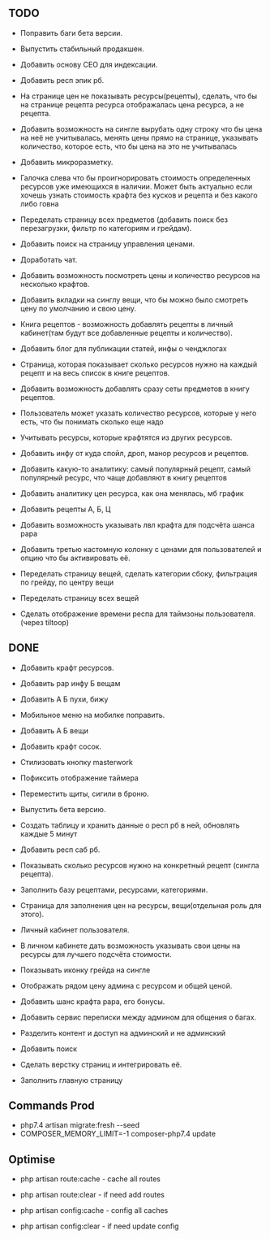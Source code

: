 ## TODO

- Поправить баги бета версии.

- Выпустить стабильный продакшен.

- Добавить основу СЕО для индексации.

- Добавить респ эпик рб.

- На странице цен не показывать ресурсы(рецепты), сделать, что бы на странице рецепта ресурса отображалась цена ресурса,
  а не рецепта.

- Добавить возможность на сингле вырубать одну строку что бы цена на неё не учитывалась, менять цены прямо на странице,
  указывать количество, которое есть, что бы цена на это не учитывалась

- Добавить микроразметку.

- Галочка слева что бы проигнорировать стоимость определенных ресурсов уже имеющихся в наличии. Может быть актуально
  если хочешь узнать стоимость крафта без кусков и рецепта и без какого либо говна

- Переделать страницу всех предметов (добавить поиск без перезагрузки, фильтр по категориям и грейдам).

- Добавить поиск на страницу управления ценами.

- Доработать чат.

- Добавить возможность посмотреть цены и количество ресурсов на несколько крафтов.

- Добавить вкладки на синглу вещи, что бы можно было смотреть цену по умолчанию и свою цену.

- Книга рецептов - возможность добавлять рецепты в личный кабинет(там будут все добавленные рецепты и количество).

- Добавить блог для публикации статей, инфы о ченджлогах

- Страница, которая показывает сколько ресурсов нужно на каждый рецепт и на весь список в книге рецептов.

- Добавить возможность добавлять сразу сеты предметов в книгу рецептов.

- Пользователь может указать количество ресурсов, которые у него есть, что бы понимать сколько еще надо

- Учитывать ресурсы, которые крафтятся из других ресурсов.

- Добавить инфу от куда спойл, дроп, манор ресурсов и рецептов.

- Добавить какую-то аналитику: самый популярный рецепт, самый популярный ресурс, что чаще добавляют в книгу рецептов

- Добавить аналитику цен ресурса, как она менялась, мб график

- Добавить рецепты А, Б, Ц

- Добавить возможность указывать лвл крафта для подсчёта шанса рара

- Добавить третью кастомную колонку с ценами для пользователей и опцию что бы активировать её.

- Переделать страницу вещей, сделать категории сбоку, фильтрация по грейду, по центру вещи

- Переделать страницу всех вещей

- Сделать отображение времени респа для таймзоны пользователя. (через tiltoop)

## DONE

- Добавить крафт ресурсов.

- Добавить рар инфу Б вещам

- Добавить А Б пухи, бижу

- Мобильное меню на мобилке поправить.

- Добавить А Б вещи

- Добавить крафт сосок.

- Стилизовать кнопку masterwork

- Пофиксить отображение таймера

- Переместить щиты, сигили в броню.

- Выпустить бета версию.

- Создать таблицу и хранить данные о респ рб в ней, обновлять каждые 5 минут

- Добавить респ саб рб.

- Показывать сколько ресурсов нужно на конкретный рецепт (сингла рецепта).

- Заполнить базу рецептами, ресурсами, категориями.

- Страница для заполнения цен на ресурсы, вещи(отдельная роль для этого).

- Личный кабинет пользователя.

- В личном кабинете дать возможность указывать свои цены на ресурсы для лучшего подсчёта стоимости.

- Показывать иконку грейда на сингле

- Отображать рядом цену админа с ресурсом и общей ценой.

- Добавить шанс крафта рара, его бонусы.

- Добавить сервис переписки между админом для общения о багах.

- Разделить контент и доступ на админский и не админский

- Добавить поиск

- Сделать верстку страниц и интегрировать её.

- Заполнить главную страницу

## Commands Prod

- php7.4 artisan migrate:fresh --seed
- COMPOSER_MEMORY_LIMIT=-1 composer-php7.4 update

## Optimise

- php artisan route:cache - cache all routes
- php artisan route:clear - if need add routes

- php artisan config:cache - config all caches
- php artisan config:clear - if need update config
